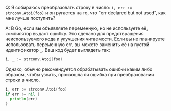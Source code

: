 Q: Я собираюсь преобразовать строку в число: `i, err := strconv.Atoi(foo)` и он ругается на то, что "err declared but not used", как мне лучше поступить?

A: В Go, если вы объявляете переменную, но не используете её, компилятор выдаст ошибку. Это сделано для предотвращения неиспользуемого кода и улучшения читаемости. Если вы не планируете использовать переменную err, вы можете заменить её на пустой идентификатор `_`. Ваш код будет выглядеть так:

```go
i, _ := strconv.Atoi(foo)
```

Однако, обычно рекомендуется обрабатывать ошибки каким либо образом, чтобы узнать, произошла ли ошибка при преобразовании строки в число.

```go
i, err := strconv.Atoi(foo)
if err != nil {
  println(err)
}
```